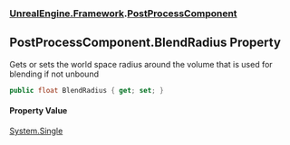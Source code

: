 ### [UnrealEngine.Framework](./UnrealEngine-Framework.md 'UnrealEngine.Framework').[PostProcessComponent](./PostProcessComponent.md 'UnrealEngine.Framework.PostProcessComponent')
## PostProcessComponent.BlendRadius Property
Gets or sets the world space radius around the volume that is used for blending if not unbound  
```csharp
public float BlendRadius { get; set; }
```
#### Property Value
[System.Single](https://docs.microsoft.com/en-us/dotnet/api/System.Single 'System.Single')  
